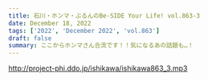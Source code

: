 ```yaml
---
title: 石川・ホンマ・ぶるんのBe-SIDE Your Life! vol.863-3
date: December 18, 2022
tags: ['2022', 'December 2022', 'vol.863']
draft: false
summary: ここからホンマさん合流です！！気になるあの話題も…！
---
```


http://project-phi.ddo.jp/ishikawa/ishikawa863_3.mp3